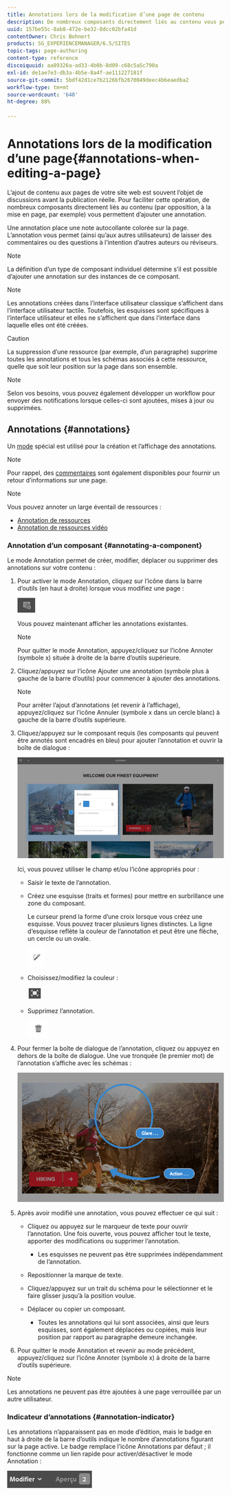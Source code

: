 ```yaml
---
title: Annotations lors de la modification d’une page de contenu
description: De nombreux composants directement liés au contenu vous permettent d’ajouter une annotation.
uuid: 157be55c-8ab8-472e-be32-0dcc02bfa41d
contentOwner: Chris Bohnert
products: SG_EXPERIENCEMANAGER/6.5/SITES
topic-tags: page-authoring
content-type: reference
discoiquuid: aa89326a-ad33-4b0b-8d09-c68c5a5c790a
exl-id: de1ae7e3-db3a-4b5e-8a4f-ae111227181f
source-git-commit: 5bdf42d1ce7b2126bfb2670049deec4b6eaedba2
workflow-type: tm+mt
source-wordcount: '640'
ht-degree: 88%

---
```


# Annotations lors de la modification d’une page{#annotations-when-editing-a-page}

L’ajout de contenu aux pages de votre site web est souvent l’objet de discussions avant la publication réelle. Pour faciliter cette opération, de nombreux composants directement liés au contenu (par opposition, à la mise en page, par exemple) vous permettent d’ajouter une annotation.

Une annotation place une note autocollante colorée sur la page. L’annotation vous permet (ainsi qu’aux autres utilisateurs) de laisser des commentaires ou des questions à l’intention d’autres auteurs ou réviseurs.

>[!NOTE]
>
>La définition d’un type de composant individuel détermine s’il est possible d’ajouter une annotation sur des instances de ce composant.

>[!NOTE]
>
>Les annotations créées dans l’interface utilisateur classique s’affichent dans l’interface utilisateur tactile. Toutefois, les esquisses sont spécifiques à l’interface utilisateur et elles ne s’affichent que dans l’interface dans laquelle elles ont été créées.

>[!CAUTION]
>
>La suppression d’une ressource (par exemple, d’un paragraphe) supprime toutes les annotations et tous les schémas associés à cette ressource, quelle que soit leur position sur la page dans son ensemble.

>[!NOTE]
>
>Selon vos besoins, vous pouvez également développer un workflow pour envoyer des notifications lorsque celles-ci sont ajoutées, mises à jour ou supprimées.

## Annotations {#annotations}

Un [mode](/help/sites-authoring/author-environment-tools.md#page-modes) spécial est utilisé pour la création et l’affichage des annotations.

>[!NOTE]
>
>Pour rappel, des [commentaires](/help/sites-authoring/basic-handling.md#timeline) sont également disponibles pour fournir un retour d’informations sur une page.

>[!NOTE]
>
>Vous pouvez annoter un large éventail de ressources :
>
>* [Annotation de ressources](/help/assets/manage-assets.md#annotating)
>* [Annotation de ressources vidéo](/help/assets/managing-video-assets.md#annotate-video-assets)
>

### Annotation d’un composant {#annotating-a-component}

Le mode Annotation permet de créer, modifier, déplacer ou supprimer des annotations sur votre contenu :

1. Pour activer le mode Annotation, cliquez sur l’icône dans la barre d’outils (en haut à droite) lorsque vous modifiez une page :

   ![Annoter](do-not-localize/screen_shot_2018-03-22at110414.png)

   Vous pouvez maintenant afficher les annotations existantes.

   >[!NOTE]
   >
   >Pour quitter le mode Annotation, appuyez/cliquez sur l’icône Annoter (symbole x) située à droite de la barre d’outils supérieure.

1. Cliquez/appuyez sur l’icône Ajouter une annotation (symbole plus à gauche de la barre d’outils) pour commencer à ajouter des annotations.

   >[!NOTE]
   >
   >Pour arrêter l’ajout d’annotations (et revenir à l’affichage), appuyez/cliquez sur l’icône Annuler (symbole x dans un cercle blanc) à gauche de la barre d’outils supérieure.

1. Cliquez/appuyez sur le composant requis (les composants qui peuvent être annotés sont encadrés en bleu) pour ajouter l’annotation et ouvrir la boîte de dialogue :

   ![screen_shot_2018-03-22at110606](assets/screen_shot_2018-03-22at110606.png)

   Ici, vous pouvez utiliser le champ et/ou l’icône appropriés pour :

   * Saisir le texte de l’annotation.
   * Créez une esquisse (traits et formes) pour mettre en surbrillance une zone du composant.

     Le curseur prend la forme d’une croix lorsque vous créez une esquisse. Vous pouvez tracer plusieurs lignes distinctes. La ligne d’esquisse reflète la couleur de l’annotation et peut être une flèche, un cercle ou un ovale.

     ![Esquisse](do-not-localize/screen_shot_2018-03-22at110640.png)

   * Choisissez/modifiez la couleur :

     ![Choisir/modifier la couleur](do-not-localize/chlimage_1-19.png)

   * Supprimez l’annotation.

     ![Supprimer l’annotation](do-not-localize/screen_shot_2018-03-22at110647.png)

1. Pour fermer la boîte de dialogue de l’annotation, cliquez ou appuyez en dehors de la boîte de dialogue. Une vue tronquée (le premier mot) de l’annotation s’affiche avec les schémas :

   ![screen_shot_2018-03-22at110850](assets/screen_shot_2018-03-22at110850.png)

1. Après avoir modifié une annotation, vous pouvez effectuer ce qui suit :

   * Cliquez ou appuyez sur le marqueur de texte pour ouvrir l’annotation. Une fois ouverte, vous pouvez afficher tout le texte, apporter des modifications ou supprimer l’annotation.

      * Les esquisses ne peuvent pas être supprimées indépendamment de l’annotation.

   * Repositionner la marque de texte.
   * Cliquez/appuyez sur un trait du schéma pour le sélectionner et le faire glisser jusqu’à la position voulue.
   * Déplacer ou copier un composant.

      * Toutes les annotations qui lui sont associées, ainsi que leurs esquisses, sont également déplacées ou copiées, mais leur position par rapport au paragraphe demeure inchangée.

1. Pour quitter le mode Annotation et revenir au mode précédent, appuyez/cliquez sur l’icône Annoter (symbole x) à droite de la barre d’outils supérieure.

>[!NOTE]
>
>Les annotations ne peuvent pas être ajoutées à une page verrouillée par un autre utilisateur.

### Indicateur d’annotations {#annotation-indicator}

Les annotations n’apparaissent pas en mode d’édition, mais le badge en haut à droite de la barre d’outils indique le nombre d’annotations figurant sur la page active. Le badge remplace l’icône Annotations par défaut ; il fonctionne comme un lien rapide pour activer/désactiver le mode Annotation :

![Indicateur d’annotations](assets/chlimage_1-242.png)
